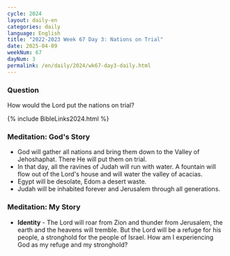 ```yaml
---
cycle: 2024
layout: daily-en
categories: daily
language: English
title: "2022-2023 Week 67 Day 3: Nations on Trial"
date: 2025-04-09
weekNum: 67
dayNum: 3
permalink: /en/daily/2024/wk67-day3-daily.html
---
```


### Question     
How would the Lord put the nations on trial?

{% include BibleLinks2024.html %}

### Meditation: God's Story   
+ God will gather all nations and bring them down to the Valley of Jehoshaphat. There He will put them on trial. 
+ In that day, all the ravines of Judah will run with water. A fountain will flow out of the Lord's house and will water the valley of acacias. 
+ Egypt will be desolate, Edom a desert waste. 
+ Judah will be inhabited forever and Jerusalem through all generations. 

### Meditation: My Story   
+ **Identity** - The Lord will roar from Zion and thunder from Jerusalem, the earth and the heavens will tremble. But the Lord will be a refuge for his people, a stronghold for the people of Israel. How am I experiencing God as my refuge and my stronghold? 
